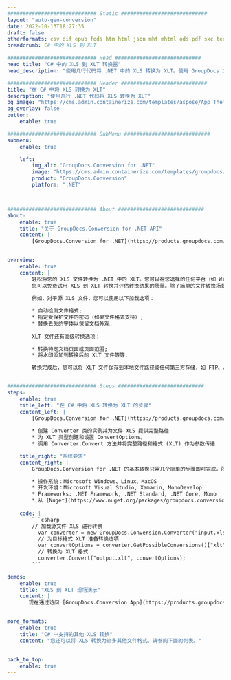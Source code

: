 ```yaml
---
############################# Static ############################
layout: "auto-gen-conversion"
date: 2022-10-13T18:27:35
draft: false
otherformats: csv dif epub fods htm html json mht mhtml ods pdf sxc tex tsv xlam xls xlsb xlsm xlsx xlt xltm xltx xml xps
breadcrumb: C# 中的 XLS 到 XLT

############################# Head ############################
head_title: "C# 中的 XLS 到 XLT 转换器"
head_description: "使用几行代码将 .NET 中的 XLS 转换为 XLT。使用 GroupDocs 文档转换 API 转换 160 多种文件格式。"

############################# Header ############################
title: "在 C# 中将 XLS 转换为 XLT"
description: "使用几行 .NET 代码将 XLS 转换为 XLT"
bg_image: "https://cms.admin.containerize.com/templates/aspose/App_Themes/V3/images/bg/header1.png"
bg_overlay: false
button:
    enable: true

############################# SubMenu ############################
submenu:
    enable: true

    left:
        img_alt: "GroupDocs.Conversion for .NET"
        image: "https://cms.admin.containerize.com/templates/groupdocs/images/product-logos/90x90-noborder/groupdocs-conversion-net.png"
        product: "GroupDocs.Conversion"
        platform: ".NET"



############################# About ############################
about:
    enable: true
    title: "关于 GroupDocs.Conversion for .NET API"
    content: |
        [GroupDocs.Conversion for .NET](https://products.groupdocs.com/conversion/net/)可用于转换Microsoft Word、Excel、PowerPoint、PDF、Visio等格式。 GroupDocs.Conversion 是一个独立的 API，适用于需要高性能的后端和内部系统。它不依赖于任何软件，例如 Microsoft 或 Open Office。
    

overview:
    enable: true
    content: |
        轻松将您的 XLS 文件转换为 .NET 中的 XLT。您可以在您选择的任何平台（如 Windows、Linux、macOS）中仅使用几行 C# 代码行。
        您可以免费试用 XLS 到 XLT 转换并评估转换结果的质量。除了简单的文件转换场景，您还可以尝试更高级的选项来加载源 XLS 文件和保存输出 XLT 结果。 
        
        例如，对于源 XLS 文件，您可以使用以下加载选项：

        * 自动检测文件格式;
        * 指定受保护文件的密码（如果文件格式支持）;
        * 替换丢失的字体以保留文档外观.
        
        XLT 文件还有高级转换选项：

        * 转换特定文档页面或页面范围;
        * 将水印添加到转换后的 XLT 文件等等.

        转换完成后，您可以将 XLT 文件保存到本地文件路径或任何第三方存储，如 FTP、Amazon S3、Google Drive、Dropbox 等。请注意 - 将 XLS 转换为 XLT 无需安装任何额外的软件 - 如 MS Office、Open Office、Adobe Acrobat Reader 等。


############################# Steps ############################
steps:
    enable: true
    title_left: "在 C# 中将 XLS 转换为 XLT 的步骤"
    content_left: |
        [GroupDocs.Conversion for .NET](https://products.groupdocs.com/conversion/net/) 使开发人员只需几行代码即可轻松地将 XLS 文件转换为 XLT。
        
        * 创建 Converter 类的实例并为文件 XLS 提供完整路径
        * 为 XLT 类型创建和设置 ConvertOptions。
        * 调用 Converter.Convert 方法并将完整路径和格式 (XLT) 作为参数传递

    title_right: "系统要求"
    content_right: |
        GroupDocs.Conversion for .NET 的基本转换只需几个简单的步骤即可完成。所有主要平台和操作系统都支持我们的 API。在执行以下代码之前，请确保您的系统上安装了以下先决条件。

        * 操作系统：Microsoft Windows、Linux、MacOS
        * 开发环境：Microsoft Visual Studio, Xamarin, MonoDevelop
        * Frameworks: .NET Framework, .NET Standard, .NET Core, Mono
        * 从 [Nuget](https://www.nuget.org/packages/groupdocs.conversion) 获取最新的 GroupDocs.Conversion for .NET
         
    code: |
        ```csharp    
        // 加载源文件 XLS 进行转换
          var converter = new GroupDocs.Conversion.Converter("input.xls");
          // 为目标格式 XLT 准备转换选项
          var convertOptions = converter.GetPossibleConversions()["xlt"].ConvertOptions;
          // 转换为 XLT 格式
          converter.Convert("output.xlt", convertOptions);
        ```

demos:
    enable: true
    title: "XLS 到 XLT 现场演示"
    content: |
       现在通过访问 [GroupDocs.Conversion App](https://products.groupdocs.app/conversion/family) 网站将 XLS 转换为 XLT。在线演示具有以下优点
          

more_formats:
    enable: true
    title: "C# 中支持的其他 XLS 转换"
    content: "您还可以将 XLS 转换为许多其他文件格式。请参阅下面的列表。"
       
       
back_to_top:
    enable: true
---
```

